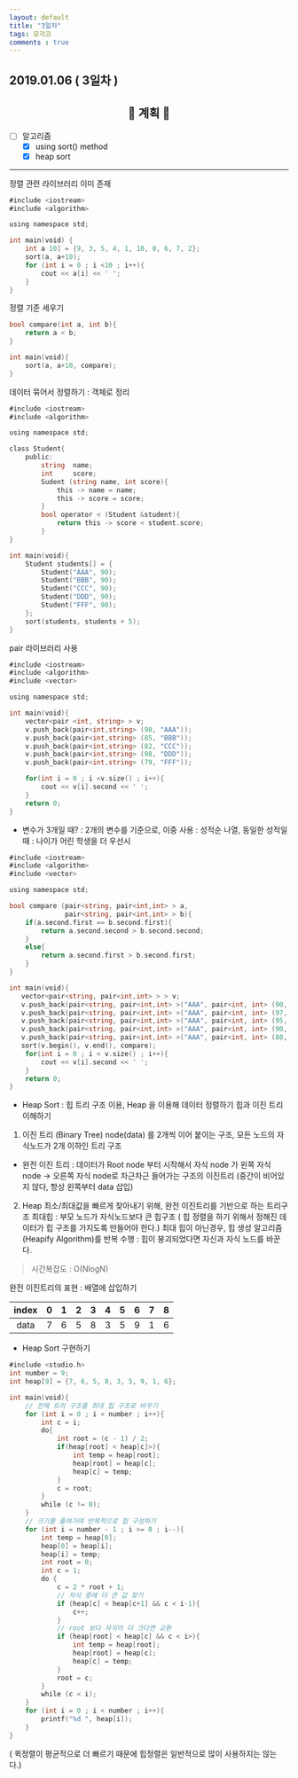 ```yaml
---
layout: default
title: "3일차"
tags: 모각코
comments : true
---
```


## 2019.01.06 ( 3일차 )

## <center>📝 계획 📝</center>  

- [ ] 알고리즘
    - [x] using sort() method
    - [x] heap sort

***
정렬 관련 라이브러리 이미 존재

```go
#include <iostream>
#include <algorithm>

using namespace std;

int main(void) {
    int a 10] = {9, 3, 5, 4, 1, 10, 8, 6, 7, 2};
    sort(a, a+10);
    for (int i = 0 ; i <10 ; i++){
        cout << a[i] << ' ';
    }
}
```

정렬 기준 세우기

```go
bool compare(int a, int b){
    return a < b;
}

int main(void){
    sort(a, a+10, compare);
}
```

데이터 묶어서 정렬하기 : 객체로 정리
```go
#include <iostream>
#include <algorithm>

using namespace std;

class Student{
    public:
        string  name;
        int     score;
        Sudent (string name, int score){
            this -> name = name;
            this -> score = score;
        }
        bool operator < (Student &student){
            return this -> score < student.score;
        }
}

int main(void){
    Student students[] = {
        Student("AAA", 90);
        Student("BBB", 90);
        Student("CCC", 90);
        Student("DDD", 90);
        Student("FFF", 90);
    };
    sort(students, students + 5);
}

```
pair 라이브러리 사용

```go
#include <iostream>
#include <algorithm>
#include <vector>

using namespace std;

int main(void){
    vector<pair <int, string> > v;
    v.push_back(pair<int,string> (90, "AAA"));
    v.push_back(pair<int,string> (85, "BBB"));
    v.push_back(pair<int,string> (82, "CCC"));
    v.push_back(pair<int,string> (98, "DDD"));
    v.push_back(pair<int,string> (79, "FFF"));

    for(int i = 0 ; i <v.size() ; i++){
        cout << v[i].second << ' ';
    }
    return 0;
}
```

- 변수가 3개일 때? : 2개의 변수를 기준으로, 이중 <pair> 사용
    : 성적순 나열, 동일한 성적일 때 : 나이가 어린 학생을 더 우선시

```go
#include <iostream>
#include <algorithm>
#include <vector>

using namespace std;

bool compare (pair<string, pair<int,int> > a,
              pair<string, pair<int,int> > b){
    if(a.second.first == b.second.first){
        return a.second.second > b.second.second;
    }
    else{
        return a.second.first > b.second.first;
    }
}

int main(void){
   vector<pair<string, pair<int,int> > > v;
   v.push_back(pair<string, pair<int,int> >("AAA", pair<int, int> (90, 19961222)));
   v.push_back(pair<string, pair<int,int> >("AAA", pair<int, int> (97, 19930518)));
   v.push_back(pair<string, pair<int,int> >("AAA", pair<int, int> (95, 19930203)));
   v.push_back(pair<string, pair<int,int> >("AAA", pair<int, int> (90, 19921207)));
   v.push_back(pair<string, pair<int,int> >("AAA", pair<int, int> (88, 19900302)));
   sort(v.begin(), v.end(), compare);
    for(int i = 0 ; i < v.size() ; i++){
        cout << v[i].second << ' ';
    }
    return 0;
}
```

- Heap Sort
: 힙 트리 구조 이용, Heap 을 이용해 데이터 정렬하기
힙과 이진 트리 이해하기

1. 이진 트리 (Binary Tree)
node(data) 를 2개씩 이어 붙이는 구조,
모든 노드의 자식노드가 2개 이하인 트리 구조

- 완전 이진 트리
: 데이터가 Root node 부터 시작해서 자식 node 가 왼쪽 자식 node -> 오른쪽 자식 node로 차근차근 들어가는 구조의 이진트리
(중간이 비어있지 않다, 항상 왼쪽부터 data 삽입)

2. Heap
최소/최대값을 빠르게 찾아내기 위해, 완전 이진트리를 기반으로 하는 트리구조
최대힙 : 부모 노드가 자식노드보다 큰 힙구조
( 힙 정렬을 하기 위해서 정해진 데이터가 힙 구조를 가지도록 만들어야 한다.)
최대 힙이 아닌경우, 힙 생성 알고리즘 (Heapify Algorithm)를 반복 수행 : 힙이 붕괴되었다면 자신과 자식 노드를 바꾼다. 
> 시간복잡도 : O(NlogN)

완전 이진트리의 표현 : 배열에 삽입하기

|  index  |   0   |   1   |   2   |   3   |   4   |   5   |   6   |   7   |   8   |
| :-----: | :---: | :---: | :---: | :---: | :---: | :---: | :---: | :---: | :---: |
|   data  |   7   |   6   |   5   |   8   |   3   |   5   |   9   |   1   |   6   |




- Heap Sort 구현하기

```go
#include <studio.h>
int number = 9;
int heap[9] = {7, 6, 5, 8, 3, 5, 9, 1, 6};

int main(void){
    // 전체 트리 구조를 최대 힙 구조로 바꾸기
    for (int i = 0 ; i < number ; i++){
        int c = i;
        do{
            int root = (c - 1) / 2;
            if(heap[root] < heap[c]>){
                int temp = heap[root];
                heap[root] = heap[c];
                heap[c] = temp;
            }
            c = root;
        }
        while (c != 0);
    }
    // 크기를 줄여가며 반복적으로 힙 구성하기
    for (int i = number - 1 ; i >= 0 ; i--){
        int temp = heap[0];
        heap[0] = heap[i];
        heap[i] = temp;
        int root = 0;
        int c = 1;
        do {
            c = 2 * root + 1;
            // 자식 중에 더 큰 값 찾기
            if (heap[c] < heap[c+1] && c < i-1){
                c++;
            }
            // root 보다 자식이 더 크다면 교환
            if (heap[root] < heap[c] && c < i>){
                int temp = heap[root];
                heap[root] = heap[c];
                heap[c] = temp;
            }
            root = c;
        }
        while (c < i);
    }
    for (int i = 0 ; i < number ; i++){
        printf("%d ", heap[i]);
    }
}
```

( 퀵정렬이 평균적으로 더 빠르기 때문에 힙정렬은 일반적으로 많이 사용하지는 않는다.)